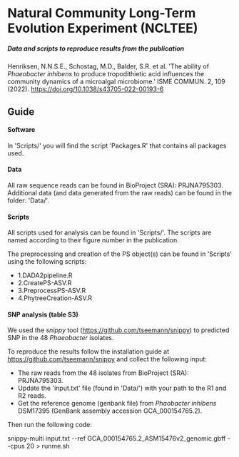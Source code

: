 # Natural Community Long-Term Evolution Experiment (NCLTEE)

 ##### Data and scripts to reproduce results from the publication 
Henriksen, N.N.S.E., Schostag, M.D., Balder, S.R. et al. 'The ability of <i> Phaeobacter inhibens </i> to produce tropodithietic acid influences the community dynamics of a microalgal microbiome.' ISME COMMUN. 2, 109 (2022). 
https://doi.org/10.1038/s43705-022-00193-6
 
 ## Guide
 
 #### Software
 In 'Scripts/' you will find the script 'Packages.R' that contains all packages used.
 
 #### Data

  All raw sequence reads can be found in BioProject (SRA): PRJNA795303. Additional data (and data generated from the raw reads) can be found in the folder: 'Data/'.
 
 #### Scripts
 All scripts used for analysis can be found in 'Scripts/'. The scripts are named according to their figure number in the publication.

The preprocessing and creation of the PS object(s) can be found in 'Scripts' using the following scripts:
 
 - 1.DADA2pipeline.R
 - 2.CreatePS-ASV.R
 - 3.PreprocessPS-ASV.R
 - 4.PhytreeCreation-ASV.R
 
  #### SNP analysis (table S3)
  
  We used the <i>snippy</i> tool (https://github.com/tseemann/snippy) to predicted SNP in the 48 <i>Phaeobacter</i> isolates. 
  
  To reproduce the results follow the installation guide at https://github.com/tseemann/snippy and collect the following input:
  - The raw reads from the 48 isolates from BioProject (SRA): PRJNA795303. 
  - Update the 'input.txt' file (found in 'Data/') with your path to the R1 and R2 reads. 
  - Get the reference genome (genbank file) from <i>Phaobacter inhibens </i> DSM17395 (GenBank assembly accession GCA_000154765.2).
  
  Then run the following code:

snippy-multi input.txt --ref GCA_000154765.2_ASM15476v2_genomic.gbff --cpus 20 > runme.sh
 
